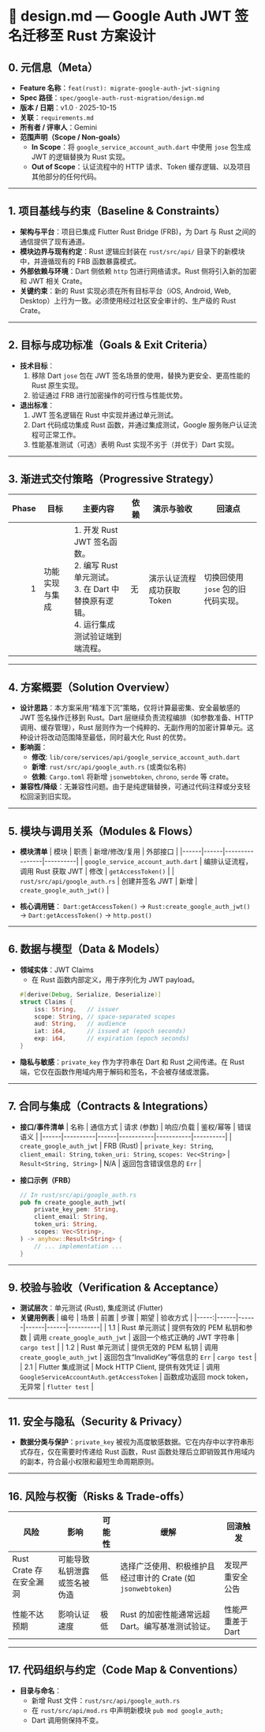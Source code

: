 # 🧠 design.md — Google Auth JWT 签名迁移至 Rust 方案设计

## 0. 元信息（Meta）

- **Feature 名称**：`feat(rust): migrate-google-auth-jwt-signing`
- **Spec 路径**：`spec/google-auth-rust-migration/design.md`
- **版本 / 日期**：v1.0 · 2025-10-15
- **关联**：`requirements.md`
- **所有者 / 评审人**：Gemini
- **范围声明（Scope / Non-goals）**
  - **In Scope**：将 `google_service_account_auth.dart` 中使用 `jose` 包生成 JWT 的逻辑替换为 Rust 实现。
  - **Out of Scope**：认证流程中的 HTTP 请求、Token 缓存逻辑、以及项目其他部分的任何代码。

---

## 1. 项目基线与约束（Baseline & Constraints）

- **架构与平台**：项目已集成 Flutter Rust Bridge (FRB)，为 Dart 与 Rust 之间的通信提供了现有通道。
- **模块边界与现有约定**：Rust 逻辑应封装在 `rust/src/api/` 目录下的新模块中，并遵循现有的 FRB 函数暴露模式。
- **外部依赖与环境**：Dart 侧依赖 `http` 包进行网络请求。Rust 侧将引入新的加密和 JWT 相关 Crate。
- **关键约束**：新的 Rust 实现必须在所有目标平台（iOS, Android, Web, Desktop）上行为一致。必须使用经过社区安全审计的、生产级的 Rust Crate。

---

## 2. 目标与成功标准（Goals & Exit Criteria）

- **技术目标**：
  1. 移除 Dart `jose` 包在 JWT 签名场景的使用，替换为更安全、更高性能的 Rust 原生实现。
  2. 验证通过 FRB 进行加密操作的可行性与性能优势。
- **退出标准**：
  1. JWT 签名逻辑在 Rust 中实现并通过单元测试。
  2. Dart 代码成功集成 Rust 函数，并通过集成测试，Google 服务账户认证流程可正常工作。
  3. 性能基准测试（可选）表明 Rust 实现不劣于（并优于）Dart 实现。

---

## 3. 渐进式交付策略（Progressive Strategy）

| Phase | 目标 | 主要内容 | 依赖 | 演示与验收 | 回滚点 |
|------:|------|----------|------|------------|--------|
| 1 | 功能实现与集成 | 1. 开发 Rust JWT 签名函数。<br>2. 编写 Rust 单元测试。<br>3. 在 Dart 中替换原有逻辑。<br>4. 运行集成测试验证端到端流程。 | 无 | 演示认证流程成功获取 Token | 切换回使用 `jose` 包的旧代码实现。 |

---

## 4. 方案概要（Solution Overview）

- **设计思路**：本方案采用“精准下沉”策略，仅将计算最密集、安全最敏感的 JWT 签名操作迁移到 Rust。Dart 层继续负责流程编排（如参数准备、HTTP 调用、缓存管理），Rust 层则作为一个纯粹的、无副作用的加密计算单元。这种设计将改动范围降至最低，同时最大化 Rust 的优势。
- **影响面**：
  - **修改**: `lib/core/services/api/google_service_account_auth.dart`
  - **新增**: `rust/src/api/google_auth.rs` (或类似名称)
  - **依赖**: `Cargo.toml` 将新增 `jsonwebtoken`, `chrono`, `serde` 等 crate。
- **兼容性/降级**：无兼容性问题。由于是纯逻辑替换，可通过代码注释或分支轻松回滚到旧实现。

---

## 5. 模块与调用关系（Modules & Flows）

- **模块清单**
  | 模块 | 职责 | 新增/修改/复用 | 外部接口 |
  |------|------|----------------|----------|
  | `google_service_account_auth.dart` | 编排认证流程，调用 Rust 获取 JWT | 修改 | `getAccessToken()` |
  | `rust/src/api/google_auth.rs` | 创建并签名 JWT | 新增 | `create_google_auth_jwt()` |

- **核心调用链**：
  `Dart:getAccessToken()` → `Rust:create_google_auth_jwt()` → `Dart:getAccessToken()` → `http.post()`

---

## 6. 数据与模型（Data & Models）

- **领域实体**：JWT Claims
  - 在 Rust 函数内部定义，用于序列化为 JWT payload。
  ```rust
  #[derive(Debug, Serialize, Deserialize)]
  struct Claims {
      iss: String,   // issuer
      scope: String, // space-separated scopes
      aud: String,   // audience
      iat: i64,      // issued at (epoch seconds)
      exp: i64,      // expiration (epoch seconds)
  }
  ```
- **隐私与敏感**：`private_key` 作为字符串在 Dart 和 Rust 之间传递。在 Rust 端，它仅在函数作用域内用于解码和签名，不会被存储或泄露。

---

## 7. 合同与集成（Contracts & Integrations）

- **接口/事件清单**
  | 名称 | 通信方式 | 请求 (参数) | 响应/负载 | 鉴权/幂等 | 错误语义 |
  |------|----------|------|-----------|-----------|----------|
  | `create_google_auth_jwt` | FRB (Rust) | `private_key: String`, `client_email: String`, `token_uri: String`, `scopes: Vec<String>` | `Result<String, String>` | N/A | 返回包含错误信息的 `Err` |

- **接口示例（FRB）**
  ```rust
  // In rust/src/api/google_auth.rs
  pub fn create_google_auth_jwt(
      private_key_pem: String,
      client_email: String,
      token_uri: String,
      scopes: Vec<String>,
  ) -> anyhow::Result<String> {
      // ... implementation ...
  }
  ```

---

## 9. 校验与验收（Verification & Acceptance）

- **测试层次**：单元测试 (Rust), 集成测试 (Flutter)
- **关键用例表**
  | 编号 | 场景 | 前置 | 步骤 | 期望 | 验收方式 |
  |-----:|------|------|------|------|----------|
  | 1.1 | Rust 单元测试 | 提供有效的 PEM 私钥和参数 | 调用 `create_google_auth_jwt` | 返回一个格式正确的 JWT 字符串 | `cargo test` |
  | 1.2 | Rust 单元测试 | 提供无效的 PEM 私钥 | 调用 `create_google_auth_jwt` | 返回包含“InvalidKey”等信息的 `Err` | `cargo test` |
  | 2.1 | Flutter 集成测试 | Mock HTTP Client, 提供有效凭证 | 调用 `GoogleServiceAccountAuth.getAccessToken` | 函数成功返回 mock token，无异常 | `flutter test` |

---

## 11. 安全与隐私（Security & Privacy）

- **数据分类与保护**：`private_key` 被视为高度敏感数据。它在内存中以字符串形式存在，仅在需要时传递给 Rust 函数，Rust 函数处理后立即销毁其作用域内的副本，符合最小权限和最短生命周期原则。

---

## 16. 风险与权衡（Risks & Trade-offs）

| 风险 | 影响 | 可能性 | 缓解 | 回滚触发 |
|------|------|--------|------|----------|
| Rust Crate 存在安全漏洞 | 可能导致私钥泄露或签名被伪造 | 低 | 选择广泛使用、积极维护且经过审计的 Crate (如 `jsonwebtoken`) | 发现严重安全公告 |
| 性能不达预期 | 影响认证速度 | 极低 | Rust 的加密性能通常远超 Dart。编写基准测试验证。 | 性能严重差于 Dart |

---

## 17. 代码组织与约定（Code Map & Conventions）

- **目录与命名**：
  - 新增 Rust 文件：`rust/src/api/google_auth.rs`
  - 在 `rust/src/api/mod.rs` 中声明新模块 `pub mod google_auth;`
  - Dart 调用侧保持不变。
